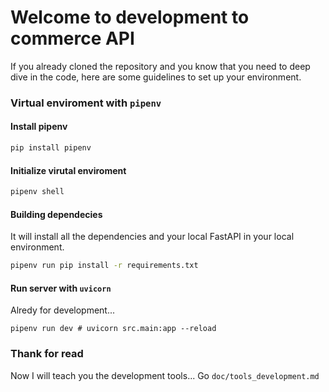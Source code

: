 # Welcome to development to commerce API

If you already cloned the repository and you know that you need to deep dive in the code, here are some guidelines to set up your environment.


### Virtual enviroment with `pipenv`

#### Install pipenv

```sh
pip install pipenv
```

#### Initialize virutal enviroment

```sh
pipenv shell
```

#### Building dependecies

It will install all the dependencies and your local FastAPI in your local environment.

```sh
pipenv run pip install -r requirements.txt
```

#### Run server with `uvicorn`

Alredy for development...

```shell
pipenv run dev # uvicorn src.main:app --reload
```

### Thank for read

Now I will teach you the development tools... Go `doc/tools_development.md`